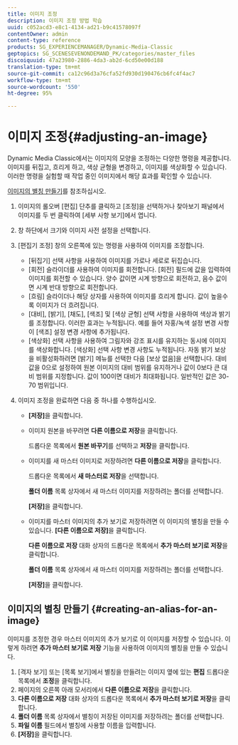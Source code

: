 ```yaml
---
title: 이미지 조정
description: 이미지 조정 방법 학습
uuid: c052acd3-e8c1-4134-ad21-b9c41578097f
contentOwner: admin
content-type: reference
products: SG_EXPERIENCEMANAGER/Dynamic-Media-Classic
geptopics: SG_SCENESEVENONDEMAND_PK/categories/master_files
discoiquuid: 47a23980-2886-4da3-ab2d-6cd50e00d188
translation-type: tm+mt
source-git-commit: ca12c96d3a76cfa52fd930d190476cb6fc4f4ac7
workflow-type: tm+mt
source-wordcount: '550'
ht-degree: 95%

---
```



# 이미지 조정{#adjusting-an-image}

Dynamic Media Classic에서는 이미지의 모양을 조정하는 다양한 명령을 제공합니다. 이미지를 뒤집고, 흐리게 하고, 색상 균형을 변경하고, 이미지를 색상화할 수 있습니다. 이러한 명령을 실험할 때 작업 중인 이미지에서 해당 효과를 확인할 수 있습니다.

[이미지의 별칭 만들기](adjusting-image.md#creating_an_alias_for_an_image)를 참조하십시오.

1. 이미지의 롤오버 [편집] 단추를 클릭하고 [조정]을 선택하거나 찾아보기 패널에서 이미지를 두 번 클릭하여 [세부 사항 보기]에서 엽니다.
1. 창 하단에서 크기와 이미지 사전 설정을 선택합니다.
1. [편집기 조정] 창의 오른쪽에 있는 명령을 사용하여 이미지를 조정합니다.

   * [뒤집기] 선택 사항을 사용하여 이미지를 가로나 세로로 뒤집습니다.
   * [회전] 슬라이더를 사용하여 이미지를 회전합니다. [회전] 필드에 값을 입력하여 이미지를 회전할 수 있습니다. 양수 값이면 시계 방향으로 회전하고, 음수 값이면 시계 반대 방향으로 회전합니다.
   * [흐림] 슬라이더나 해당 상자를 사용하여 이미지를 흐리게 합니다. 값이 높을수록 이미지가 더 흐려집니다.
   * [대비], [밝기], [채도], [색조] 및 [색상 균형] 선택 사항을 사용하여 색상과 밝기를 조정합니다. 이러한 효과는 누적됩니다. 예를 들어 자홍/녹색 설정 변경 사항이 [색조] 설정 변경 사항에 추가됩니다.
   * [색상화] 선택 사항을 사용하여 그림자와 강조 표시를 유지하는 동시에 이미지를 색상화합니다. [색상화] 선택 사항 변경 사항도 누적됩니다. 자동 밝기 보상을 비활성화하려면 [밝기] 메뉴를 선택한 다음 [보상 없음]을 선택합니다. 대비 값을 0으로 설정하여 원본 이미지의 대비 범위를 유지하거나 값이 0보다 큰 대비 범위를 지정합니다. 값이 100이면 대비가 최대화됩니다. 일반적인 값은 30-70 범위입니다.

1. 이미지 조정을 완료하면 다음 중 하나를 수행하십시오.

   * **[저장]**&#x200B;을 클릭합니다.
   * 이미지 원본을 바꾸려면 **다른 이름으로 저장**&#x200B;을 클릭합니다.

      드롭다운 목록에서 **원본 바꾸기**&#x200B;를 선택하고 **저장**&#x200B;을 클릭합니다.

   * 이미지를 새 마스터 이미지로 저장하려면 **다른 이름으로 저장**&#x200B;을 클릭합니다.

      드롭다운 목록에서 **새 마스터로 저장**&#x200B;을 선택합니다.

      **폴더 이름** 목록 상자에서 새 마스터 이미지를 저장하려는 폴더를 선택합니다.

      **[저장]**&#x200B;을 클릭합니다.

   * 이미지를 마스터 이미지의 추가 보기로 저장하려면 이 이미지의 별칭을 만들 수 있습니다. **[다른 이름으로 저장]**&#x200B;을 클릭합니다.

      **다른 이름으로 저장** 대화 상자의 드롭다운 목록에서 **추가 마스터 보기로 저장**&#x200B;을 클릭합니다.

      **폴더 이름** 목록 상자에서 새 마스터 이미지를 저장하려는 폴더를 선택합니다.

      **[저장]**&#x200B;을 클릭합니다.

## 이미지의 별칭 만들기 {#creating-an-alias-for-an-image}

이미지를 조정한 경우 마스터 이미지의 추가 보기로 이 이미지를 저장할 수 있습니다. 이렇게 하려면 **추가 마스터 보기로 저장** 기능을 사용하여 이미지의 별칭을 만들 수 있습니다.

1. [격자 보기] 또는 [목록 보기]에서 별칭을 만들려는 이미지 옆에 있는 **편집** 드롭다운 목록에서 **조정**&#x200B;을 클릭합니다.
1. 페이지의 오른쪽 아래 모서리에서 **다른 이름으로 저장**&#x200B;을 클릭합니다.
1. **다른 이름으로 저장** 대화 상자의 드롭다운 목록에서 **추가 마스터 보기로 저장**&#x200B;을 클릭합니다.
1. **폴더 이름** 목록 상자에서 별칭이 저장된 이미지를 저장하려는 폴더를 선택합니다.
1. **파일 이름** 필드에서 별칭에 사용할 이름을 입력합니다.
1. **[저장]**&#x200B;을 클릭합니다.

